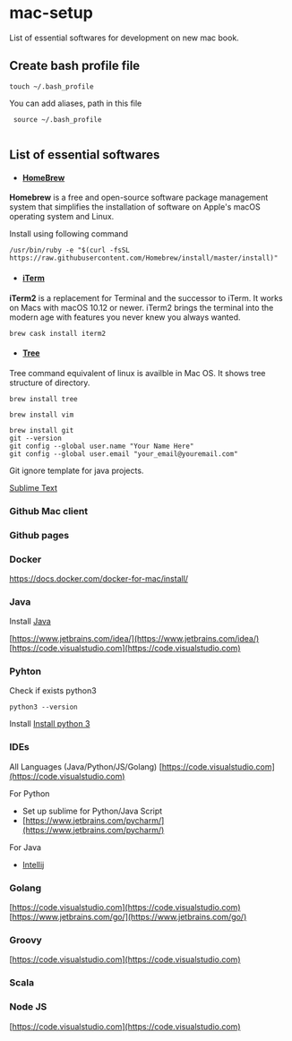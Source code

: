 # mac-setup

List of  essential softwares for development on new mac book.

## Create bash profile file

```
touch ~/.bash_profile

```
You can add aliases, path in this file 

```
 source ~/.bash_profile
 
```


## List of essential softwares

* #### [HomeBrew](https://brew.sh/)

**Homebrew** is a free and open-source software package management system that simplifies the installation of software on Apple's macOS operating system and Linux. 

Install using following command

```
/usr/bin/ruby -e "$(curl -fsSL https://raw.githubusercontent.com/Homebrew/install/master/install)"
```

* #### [iTerm](https://www.iterm2.com/)

**iTerm2**  is a replacement for Terminal and the successor to iTerm. It works on Macs with macOS 10.12 or newer. iTerm2 brings the terminal into the modern age with features you never knew you always wanted.

```
brew cask install iterm2
```

* #### [Tree](https://rschu.me/list-a-directory-with-tree-command-on-mac-os-x-3b2d4c4a4827)
Tree command equivalent of linux is availble in Mac OS. It shows tree structure of directory.
```
brew install tree
```

```
brew install vim
```

```
brew install git
git --version
git config --global user.name "Your Name Here"
git config --global user.email "your_email@youremail.com"
```
Git ignore template for java projects.

[Sublime Text](https://www.sublimetext.com/3)

### Github Mac client

### Github pages

### Docker

https://docs.docker.com/docker-for-mac/install/

### Java

Install [Java ](https://www.oracle.com/technetwork/java/javase/downloads/index.html)

[https://www.jetbrains.com/idea/](https://www.jetbrains.com/idea/)
[https://code.visualstudio.com](https://code.visualstudio.com)


### Pyhton 

Check if exists  python3

```
python3 --version 
```

Install [Install python 3](https://docs.python-guide.org/starting/install3/osx/)


### IDEs

All Languages (Java/Python/JS/Golang)
[https://code.visualstudio.com](https://code.visualstudio.com)

For Python 
- Set up sublime for Python/Java Script
- [https://www.jetbrains.com/pycharm/](https://www.jetbrains.com/pycharm/)

For Java 
- [Intellij](https://www.jetbrains.com/idea/download/#section=mac)

### Golang
[https://code.visualstudio.com](https://code.visualstudio.com)
[https://www.jetbrains.com/go/](https://www.jetbrains.com/go/)


### Groovy
[https://code.visualstudio.com](https://code.visualstudio.com)

### Scala 

### Node JS
[https://code.visualstudio.com](https://code.visualstudio.com)




